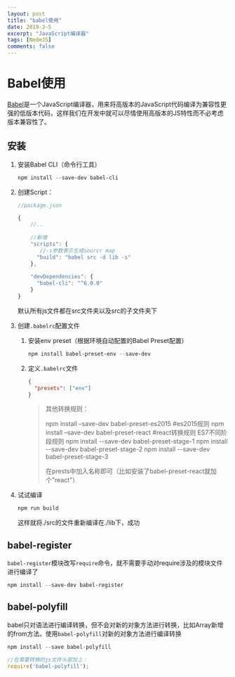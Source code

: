 ```yaml
---
layout: post
title: "babel使用"
date: 2019-3-5
excerpt: "JavaScript编译器"
tags: [NodeJS]
comments: false
---
```


# Babel使用

[Babel](https://www.babeljs.cn/)是一个JavaScript编译器，用来将高版本的JavaScript代码编译为兼容性更强的低版本代码，这样我们在开发中就可以尽情使用高版本的JS特性而不必考虑版本兼容性了。

## 安装

1. 安装Babel CLI（命令行工具）

   ```powershell
   npm install --save-dev babel-cli
   ```

2. 创建Script：

   ```js
   //package.json
   
   {
       //..
       
       //新增
       "scripts": {
          //-s参数表示生成sourcr map
         "build": "babel src -d lib -s"
       },
           
       "devDependencies": {
         "babel-cli": "^6.0.0"
       }
   }
   ```

   默认所有js文件都在src文件夹以及src的子文件夹下

3. 创建`.babelrc`配置文件

   1. 安装env preset（根据环境自动配置的Babel Preset配置）

      ```powershell
      npm install babel-preset-env --save-dev
      ```

   2. 定义`.babelrc`文件

      ```json
      {
        "presets": ["env"]
      }
      ```

      > 其他转换规则：
      >
      > npm install –save-dev babel-preset-es2015 #es2015规则
      > npm install –save-dev babel-preset-react #react转换规则
      > ES7不同阶段规则
      > npm install --save-dev babel-preset-stage-1
      > npm install --save-dev babel-preset-stage-2
      > npm install --save-dev babel-preset-stage-3
      >
      > 在prests中加入名称即可（比如安装了babel-preset-react就加个"react"）

4. 试试编译

   ```powershell
   npm run build
   ```

   这样就将./src的文件重新编译在./lib下，成功

## babel-register

`babel-register`模块改写`require`命令，就不需要手动对require涉及的模块文件进行编译了

```powershell
npm install --save-dev babel-register
```

## babel-polyfill

babel只对语法进行编译转换，但不会对新的对象方法进行转换，比如Array新增的from方法。使用`babel-polyfill`对新的对象方法进行编译转换

```js
npm install --save babel-polyfill
```

```js
//在需要转换的js文件头部加上：
require('babel-polyfill');
```

